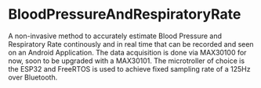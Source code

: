 # BloodPressureAndRespiratoryRate

A non-invasive method to accurately estimate Blood Pressure and Respiratory Rate continously and in real time that can be recorded and seen on an Android Application.
The data acquisition is done via MAX30100 for now, soon to be upgraded with a MAX30101. The microtroller of choice is the ESP32 and FreeRTOS is used to achieve fixed sampling rate of a 125Hz over Bluetooth.
